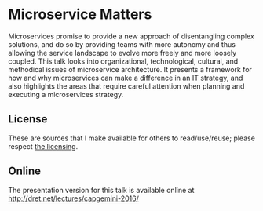 # Microservice Matters

Microservices promise to provide a new approach of disentangling complex solutions, and do so by providing teams with more autonomy and thus allowing the service landscape to evolve more freely and more loosely coupled. This talk looks into organizational, technological, cultural, and methodical issues of microservice architecture. It presents a framework for how and why microservices can make a difference in an IT strategy, and also highlights the areas that require careful attention when planning and executing a microservices strategy.


## License

These are sources that I make available for others to read/use/reuse; please respect [the licensing](../LICENSE).


## Online

The presentation version for this talk is available online at http://dret.net/lectures/capgemini-2016/

